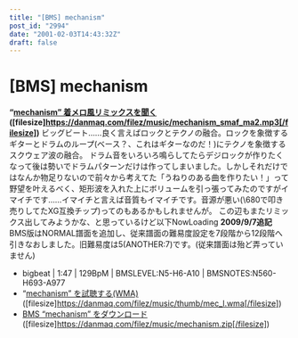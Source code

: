 ```yaml
---
title: "[BMS] mechanism"
post_id: "2994"
date: "2001-02-03T14:43:32Z"
draft: false
---
```


# [BMS] mechanism

**“[mechanism” 着メロ風リミックスを聞く](/filez/music/mechanism_smaf_ma2.mp3) ([filesize]https://danmaq.com/filez/music/mechanism_smaf_ma2.mp3[/filesize])** ビッグビート……良く言えばロックとテクノの融合。ロックを象徴するギターとドラムのループ(ベース？、これはギターなのだ！)にテクノを象徴するスクウェア波の融合。  ドラム音をいろいろ鳴らしてたらデジロックが作りたくなって後は勢いでドラムパターンだけは作ってしまいました。しかしそれだけではなんか物足りないので前々から考えてた「うねりのある曲を作りたい！」って野望を叶えるべく、矩形波を入れた上にボリュームを引っ張ってみたのですがイマイチです……イマイチと言えば音質もイマイチです。音源が悪い(\680で叩き売りしてたXG互換チップ)ってのもあるかもしれませんが。 この辺もまたリミックス出してみようかな、と思っているけど以下NowLoading **2009/9/7追記** BMS版はNORMAL譜面を追加し、従来譜面の難易度設定を7段階から12段階へ引きなおしました。旧難易度は5(ANOTHER:7)です。(従来譜面は殆ど弄っていません) 

  * bigbeat | 1:47 | 129BpM | BMSLEVEL:N5-H6-A10 | BMSNOTES:N560-H693-A977
  * “[mechanism” を試聴する(WMA)](/filez/music/thumb/mec_l.wma) ([filesize]https://danmaq.com/filez/music/thumb/mec_l.wma[/filesize])
  * [BMS “mechanism” をダウンロード](/filez/music/mechanism.zip) ([filesize]https://danmaq.com/filez/music/mechanism.zip[/filesize])
